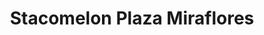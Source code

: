 ---
title: "Stacomelon Plaza Miraflores"
url: /tegucigalpa/stacomelon-plaza-miraflores/
shop: Allgemein
---